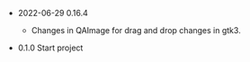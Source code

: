 * 2022-06-29 0.16.4
  * Changes in QAImage for drag and drop changes in gtk3.

* 0.1.0 Start project
